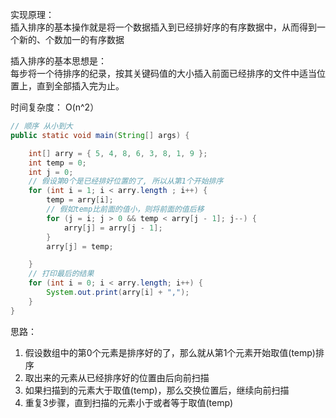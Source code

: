 实现原理：  
插入排序的基本操作就是将一个数据插入到已经排好序的有序数据中，从而得到一个新的、个数加一的有序数据

插入排序的基本思想是：  
每步将一个待排序的纪录，按其关键码值的大小插入前面已经排序的文件中适当位置上，直到全部插入完为止。

时间复杂度： O(n^2）

```java
// 顺序 从小到大
public static void main(String[] args) {

	int[] arry = { 5, 4, 8, 6, 3, 8, 1, 9 };
	int temp = 0;
	int j = 0;
	// 假设第0个是已经排好位置的了, 所以从第1个开始排序
	for (int i = 1; i < arry.length ; i++) {
		temp = arry[i];
		// 假如temp比前面的值小，则将前面的值后移
		for (j = i; j > 0 && temp < arry[j - 1]; j--) {
			arry[j] = arry[j - 1];
		}
		arry[j] = temp;

	}
	// 打印最后的结果
	for (int i = 0; i < arry.length; i++) {
		System.out.print(arry[i] + ",");
	}
}
```
思路：  

1. 假设数组中的第0个元素是排序好的了，那么就从第1个元素开始取值(temp)排序   
2. 取出来的元素从已经排序好的位置由后向前扫描
3. 如果扫描到的元素大于取值(temp)，那么交换位置后，继续向前扫描
4. 重复3步骤，直到扫描的元素小于或者等于取值(temp)
